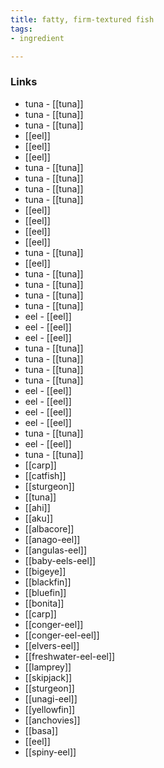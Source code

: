 ```yaml
---
title: fatty, firm-textured fish
tags:
- ingredient

---
```



### Links

* tuna - [[tuna]]
* tuna - [[tuna]]
* tuna - [[tuna]]
* [[eel]]
* [[eel]]
* [[eel]]
* tuna - [[tuna]]
* tuna - [[tuna]]
* tuna - [[tuna]]
* tuna - [[tuna]]
* [[eel]]
* [[eel]]
* [[eel]]
* [[eel]]
* tuna - [[tuna]]
* [[eel]]
* tuna - [[tuna]]
* tuna - [[tuna]]
* tuna - [[tuna]]
* tuna - [[tuna]]
* eel - [[eel]]
* eel - [[eel]]
* eel - [[eel]]
* tuna - [[tuna]]
* tuna - [[tuna]]
* tuna - [[tuna]]
* tuna - [[tuna]]
* eel - [[eel]]
* eel - [[eel]]
* eel - [[eel]]
* eel - [[eel]]
* tuna - [[tuna]]
* eel - [[eel]]
* tuna - [[tuna]]
* [[carp]]
* [[catfish]]
* [[sturgeon]]
* [[tuna]]
* [[ahi]]
* [[aku]]
* [[albacore]]
* [[anago-eel]]
* [[angulas-eel]]
* [[baby-eels-eel]]
* [[bigeye]]
* [[blackfin]]
* [[bluefin]]
* [[bonita]]
* [[carp]]
* [[conger-eel]]
* [[conger-eel-eel]]
* [[elvers-eel]]
* [[freshwater-eel-eel]]
* [[lamprey]]
* [[skipjack]]
* [[sturgeon]]
* [[unagi-eel]]
* [[yellowfin]]
* [[anchovies]]
* [[basa]]
* [[eel]]
* [[spiny-eel]]
